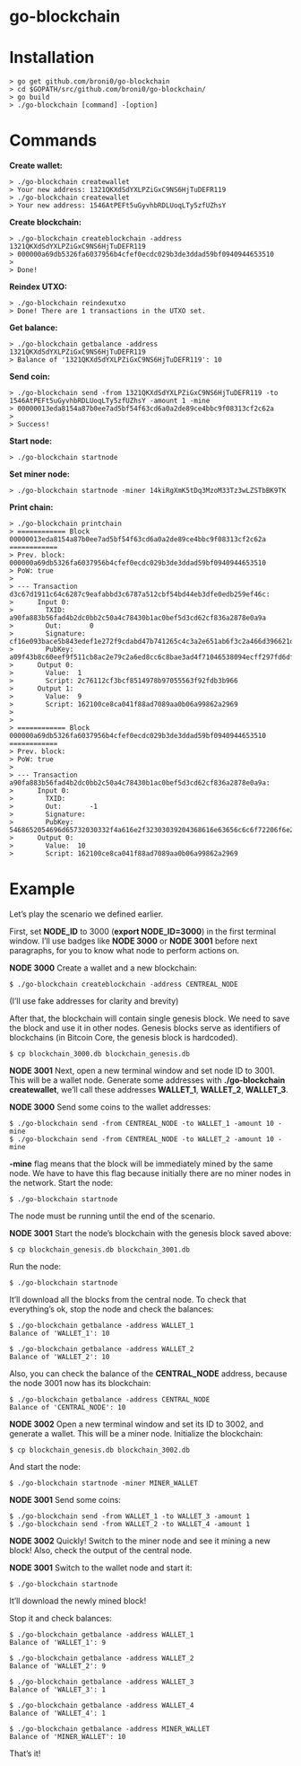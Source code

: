 # go-blockchain

# Installation

```
> go get github.com/broni0/go-blockchain
> cd $GOPATH/src/github.com/broni0/go-blockchain/
> go build
> ./go-blockchain [command] -[option]
```

# Commands

**Create wallet:**

```
> ./go-blockchain createwallet
> Your new address: 1321QKXdSdYXLPZiGxC9NS6HjTuDEFR119
> ./go-blockchain createwallet
> Your new address: 1546AtPEFt5uGyvhbRDLUoqLTy5zfUZhsY
```

**Create blockchain:**

```
> ./go-blockchain createblockchain -address 1321QKXdSdYXLPZiGxC9NS6HjTuDEFR119
> 000000a69db5326fa6037956b4cfef0ecdc029b3de3ddad59bf0940944653510
> 
> Done!
```

**Reindex UTXO:**

```
> ./go-blockchain reindexutxo
> Done! There are 1 transactions in the UTXO set.
```

**Get balance:**

```
> ./go-blockchain getbalance -address 1321QKXdSdYXLPZiGxC9NS6HjTuDEFR119
> Balance of '1321QKXdSdYXLPZiGxC9NS6HjTuDEFR119': 10
```

**Send coin:**

```
> ./go-blockchain send -from 1321QKXdSdYXLPZiGxC9NS6HjTuDEFR119 -to 1546AtPEFt5uGyvhbRDLUoqLTy5zfUZhsY -amount 1 -mine
> 00000013eda8154a87b0ee7ad5bf54f63cd6a0a2de89ce4bbc9f08313cf2c62a
> 
> Success!
```

**Start node:**

```
> ./go-blockchain startnode
```

**Set miner node:**

```
> ./go-blockchain startnode -miner 14kiRgXmK5tDq3MzoM33Tz3wLZSTbBK9TK
```

**Print chain:**

```
> ./go-blockchain printchain
> ============ Block 00000013eda8154a87b0ee7ad5bf54f63cd6a0a2de89ce4bbc9f08313cf2c62a ============
> Prev. block: 000000a69db5326fa6037956b4cfef0ecdc029b3de3ddad59bf0940944653510
> PoW: true
> 
> --- Transaction d3c67d1911c64c6287c9eafabbd3c6787a512cbf54bd44eb3dfe0edb259ef46c:
>      Input 0:
>        TXID:      a90fa883b56fad4b2dc0bb2c50a4c78430b1ac0bef5d3cd62cf836a2878e0a9a
>        Out:       0
>        Signature: cf16e093bace5b843edef1e272f9cdabd47b741265c4c3a2e651ab6f3c2a466d396621df57bd48d09bce686962e7b34ca66c83e5bb6ca4c4204661d488fe532b
>        PubKey:    a09f43b8c60eef9f511cb8ac2e79c2a6ed8cc6c8bae3ad4f71046538094ecff297fd6df23a6f3f2b6a0345594043bfe65e1e671efdf68a5e06acfc24141f65df
>      Output 0:
>        Value:  1
>        Script: 2c76112cf3bcf8514978b97055563f92fdb3b966
>      Output 1:
>        Value:  9
>        Script: 162100ce8ca041f88ad7089aa0b06a99862a2969
> 
> 
> ============ Block 000000a69db5326fa6037956b4cfef0ecdc029b3de3ddad59bf0940944653510 ============
> Prev. block: 
> PoW: true
> 
> --- Transaction a90fa883b56fad4b2dc0bb2c50a4c78430b1ac0bef5d3cd62cf836a2878e0a9a:
>      Input 0:
>        TXID:      
>        Out:       -1
>        Signature: 
>        PubKey:    5468652054696d65732030332f4a616e2f32303039204368616e63656c6c6f72206f6e206272696e6b206f66207365636f6e64206261696c6f757420666f722062616e6b73
>      Output 0:
>        Value:  10
>        Script: 162100ce8ca041f88ad7089aa0b06a99862a2969
```

# Example

Let’s play the scenario we defined earlier.

First, set **NODE_ID** to 3000 (**export NODE_ID=3000**) in the first terminal window. I’ll use badges like **NODE 3000** or **NODE 3001** before next paragraphs, for you to know what node to perform actions on.

**NODE 3000**
Create a wallet and a new blockchain:

```
$ ./go-blockchain createblockchain -address CENTREAL_NODE
```

(I’ll use fake addresses for clarity and brevity)

After that, the blockchain will contain single genesis block. We need to save the block and use it in other nodes. Genesis blocks serve as identifiers of blockchains (in Bitcoin Core, the genesis block is hardcoded).

```
$ cp blockchain_3000.db blockchain_genesis.db 
```

**NODE 3001**
Next, open a new terminal window and set node ID to 3001. This will be a wallet node. Generate some addresses with **./go-blockchain createwallet**, we’ll call these addresses **WALLET_1**, **WALLET_2**, **WALLET_3**.

**NODE 3000**
Send some coins to the wallet addresses:

```
$ ./go-blockchain send -from CENTREAL_NODE -to WALLET_1 -amount 10 -mine
$ ./go-blockchain send -from CENTREAL_NODE -to WALLET_2 -amount 10 -mine
```

**-mine** flag means that the block will be immediately mined by the same node. We have to have this flag because initially there are no miner nodes in the network.
Start the node:

```
$ ./go-blockchain startnode
```

The node must be running until the end of the scenario.

**NODE 3001**
Start the node’s blockchain with the genesis block saved above:

```
$ cp blockchain_genesis.db blockchain_3001.db
```

Run the node:

```
$ ./go-blockchain startnode
```

It’ll download all the blocks from the central node. To check that everything’s ok, stop the node and check the balances:

```
$ ./go-blockchain getbalance -address WALLET_1
Balance of 'WALLET_1': 10

$ ./go-blockchain getbalance -address WALLET_2
Balance of 'WALLET_2': 10
```

Also, you can check the balance of the **CENTRAL_NODE** address, because the node 3001 now has its blockchain:

```
$ ./go-blockchain getbalance -address CENTRAL_NODE
Balance of 'CENTRAL_NODE': 10
```

**NODE 3002**
Open a new terminal window and set its ID to 3002, and generate a wallet. This will be a miner node. Initialize the blockchain:

```
$ cp blockchain_genesis.db blockchain_3002.db
```

And start the node:

```
$ ./go-blockchain startnode -miner MINER_WALLET
```

**NODE 3001**
Send some coins:

```
$ ./go-blockchain send -from WALLET_1 -to WALLET_3 -amount 1
$ ./go-blockchain send -from WALLET_2 -to WALLET_4 -amount 1
```

**NODE 3002**
Quickly! Switch to the miner node and see it mining a new block! Also, check the output of the central node.

**NODE 3001**
Switch to the wallet node and start it:

```
$ ./go-blockchain startnode
```

It’ll download the newly mined block!

Stop it and check balances:

```
$ ./go-blockchain getbalance -address WALLET_1
Balance of 'WALLET_1': 9

$ ./go-blockchain getbalance -address WALLET_2
Balance of 'WALLET_2': 9

$ ./go-blockchain getbalance -address WALLET_3
Balance of 'WALLET_3': 1

$ ./go-blockchain getbalance -address WALLET_4
Balance of 'WALLET_4': 1

$ ./go-blockchain getbalance -address MINER_WALLET
Balance of 'MINER_WALLET': 10
```

That’s it!
